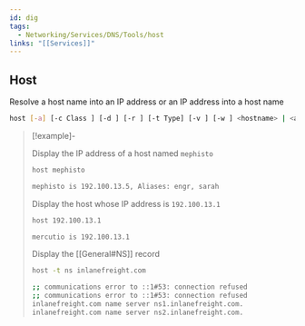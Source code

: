```yaml
---
id: dig
tags:
  - Networking/Services/DNS/Tools/host
links: "[[Services]]"
---
```


## Host

Resolve a host name into an IP address or an IP address into a host name

```sh
host [-a] [-c Class ] [-d ] [-r ] [-t Type] [-v ] [-w ] <hostname> | <address> [Server]
```

<!-- Example {{{-->
> [!example]-
>
> Display the IP address of a host named `mephisto`
>
> ```sh
> host mephisto
> ```
> ```sh
> mephisto is 192.100.13.5, Aliases: engr, sarah
> ```
>
> Display the host whose IP address is `192.100.13.1`
>
> ```sh
> host 192.100.13.1
> ```
> ```sh
> mercutio is 192.100.13.1
> ```
>
> Display the [[General#NS]] record
> ```sh
> host -t ns inlanefreight.com
> ```
> ```sh
> ;; communications error to ::1#53: connection refused
> ;; communications error to ::1#53: connection refused
> inlanefreight.com name server ns1.inlanefreight.com.
> inlanefreight.com name server ns2.inlanefreight.com. 
> ```
<!-- }}} -->

